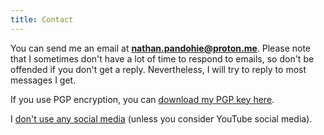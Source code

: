 ```yaml
---
title: Contact
---
```


You can send me an email at **[nathan.pandohie@proton.me](mailto:nathan.pandohie@proton.me)**. Please note that I sometimes don't have a lot of time to respond to emails, so don't be offended if you don't get a reply. Nevertheless, I will try to reply to most messages I get.

If you use PGP encryption, you can [download my PGP key here](/pgp.asc).

I [don't use any social media](/blog/mastodon/) (unless you consider YouTube social media).
